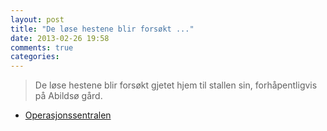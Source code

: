 ```yaml
---
layout: post
title: "De løse hestene blir forsøkt ..."
date: 2013-02-26 19:58
comments: true
categories: 
---
```


> De løse hestene blir forsøkt gjetet hjem til stallen sin, forhåpentligvis på Abildsø gård.
- [Operasjonssentralen](http://twitter.com/oslopolitiops/statuses/306614210106912768)
